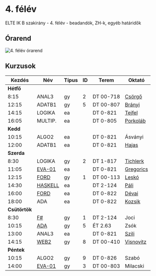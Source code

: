 # 4. félév

ELTE IK B szakirány - 4. félév - beadandók, ZH-k, egyéb határidők

## Órarend
![4. félév órarend](http://atadi96.webuda.com/felev4.png)

## Kurzusok

| Kezdés | Név | Típus | ID | Terem | Oktató |
|--------|-----|-------|----|-------|--------|
|**Hétfő**
|8:15|ANAL3|gy|2|DT 00-718|[Csörgő](http://numanal.inf.elte.hu/~csorgo/ev16172/analizis3/)|
|12:15|ADATB1|gy|5|DT 00-807|[Brányi](http://people.inf.elte.hu/branyi/)|
|14:15|LOGIKA|ea||DT 0-821|[Tejfel](http://people.inf.elte.hu/matej)|
|16:05|MULTIP.|ea||DT 0-805|[Porkoláb](http://gsd.web.elte.hu/multi/)|
|**Kedd**
|10:15|ALGO2|ea||DT 0-821|Ásványi|
|12:00|ADATB1|ea||DT 0-821|[Hajas](http://medusa.inf.elte.hu/)|
|**Szerda**
|8:30|LOGIKA|gy|2|DT 1-817|[Tichlerk](http://cs.elte.hu/~tichlerk)|
|11:05|[EVA-01](http://kissanime.ru/Anime/Neon-Genesis-Evangelion/Episode-001?id=5235)|ea||DT 0-821|[Gregorics](http://people.inf.elte.hu/groberto/elte_eva1/)|
|12:15|[FORD](fordprog)|gy|1|DT 00-113|[Leskó](http://ldani.web.elte.hu/)|
|14:30|[HASKELL](haskell)|ea||DT 2-124|[Páli](http://people.inf.elte.hu/pgj/halado-haskell/)|
|16:00|[FORD](fordprog)|ea||DT 0-822|[Dévai](http://deva.web.elte.hu/fordprog.hu.html)|
|18:00|ADA|ea||DT 0-822|[Kozsik](http://kto.web.elte.hu/hu/oktatas/ada/)|
|**Csütörtök**
|8:30|[F#](f#)|gy|1|DT 2-124|Joci|
|10:15|[ADA](ada)|gy|5|ÉT 2.63|Zsók|
|13:00|ANAL3|ea||DT 0-821|[Szili](http://numanal.inf.elte.hu/~szili/Oktatas/An3_BC_2017/index_An3_BC_2017.htm)|
|14:15|[WEB2](web2)|gy|8|DT 00-410|[Visnovitz](http://webprogramozas.inf.elte.hu/webfejl2.php)|
|**Péntek**
|10:15|ALGO2|gy|9|DT 0-826|Szabó|
|14:00|[EVA-01](http://kissanime.ru/Anime/Neon-Genesis-Evangelion/Episode-001?id=5235)|gy|3|DT 00-803|Milacski|